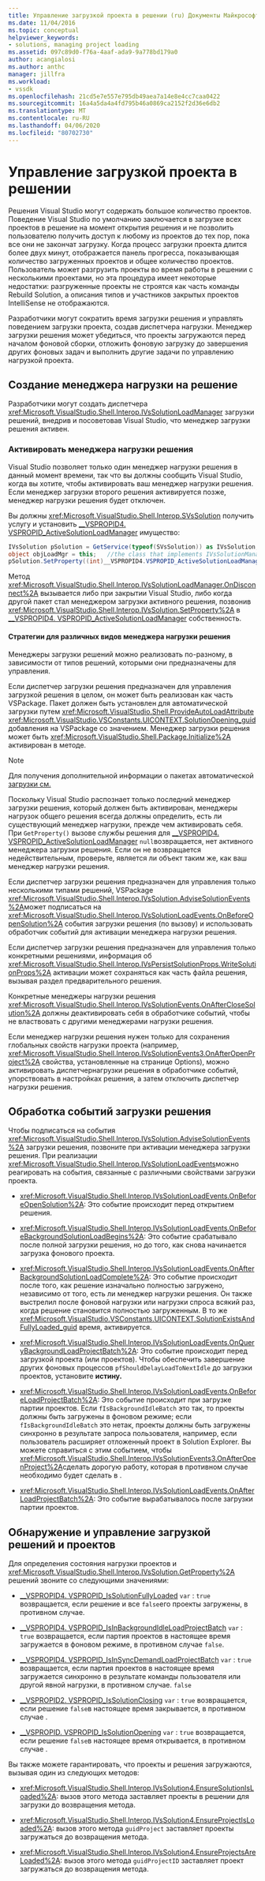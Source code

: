 ```yaml
---
title: Управление загрузкой проекта в решении (ru) Документы Майкрософт
ms.date: 11/04/2016
ms.topic: conceptual
helpviewer_keywords:
- solutions, managing project loading
ms.assetid: 097c89d0-f76a-4aaf-ada9-9a778bd179a0
author: acangialosi
ms.author: anthc
manager: jillfra
ms.workload:
- vssdk
ms.openlocfilehash: 21cd5e7e557e795db49aea7a14e8e4cc7caa0422
ms.sourcegitcommit: 16a4a5da4a4fd795b46a0869ca2152f2d36e6db2
ms.translationtype: MT
ms.contentlocale: ru-RU
ms.lasthandoff: 04/06/2020
ms.locfileid: "80702730"
---
```

# <a name="manage-project-loading-in-a-solution"></a>Управление загрузкой проекта в решении
Решения Visual Studio могут содержать большое количество проектов. Поведение Visual Studio по умолчанию заключается в загрузке всех проектов в решение на момент открытия решения и не позволить пользователю получить доступ к любому из проектов до тех пор, пока все они не закончат загрузку. Когда процесс загрузки проекта длится более двух минут, отображается панель прогресса, показывающая количество загруженных проектов и общее количество проектов. Пользователь может разгрузить проекты во время работы в решении с несколькими проектами, но эта процедура имеет некоторые недостатки: разгруженные проекты не строятся как часть команды Rebuild Solution, а описания типов и участников закрытых проектов IntelliSense не отображаются.

 Разработчики могут сократить время загрузки решения и управлять поведением загрузки проекта, создав диспетчера нагрузки. Менеджер загрузки решения может убедиться, что проекты загружаются перед началом фоновой сборки, отложить фоновую загрузку до завершения других фоновых задач и выполнить другие задачи по управлению нагрузкой проекта.

## <a name="create-a-solution-load-manager"></a>Создание менеджера нагрузки на решение
 Разработчики могут создать диспетчера <xref:Microsoft.VisualStudio.Shell.Interop.IVsSolutionLoadManager> загрузки решений, внедрив и посоветовав Visual Studio, что менеджер загрузки решения активен.

### <a name="activate-a-solution-load-manager"></a>Активировать менеджера нагрузки решения
 Visual Studio позволяет только один менеджер нагрузки решения в данный момент времени, так что вы должны сообщить Visual Studio, когда вы хотите, чтобы активировать ваш менеджер нагрузки решения. Если менеджер загрузки второго решения активируется позже, менеджер нагрузки решения будет отключен.

 Вы должны <xref:Microsoft.VisualStudio.Shell.Interop.SVsSolution> получить услугу и установить [__VSPROPID4. VSPROPID_ActiveSolutionLoadManager](<xref:Microsoft.VisualStudio.Shell.Interop.__VSPROPID4.VSPROPID_ActiveSolutionLoadManager>) имущество:

```csharp
IVsSolution pSolution = GetService(typeof(SVsSolution)) as IVsSolution;
object objLoadMgr = this;   //the class that implements IVsSolutionManager
pSolution.SetProperty((int)__VSPROPID4.VSPROPID_ActiveSolutionLoadManager, objLoadMgr);
```

 Метод <xref:Microsoft.VisualStudio.Shell.Interop.IVsSolutionLoadManager.OnDisconnect%2A> вызывается либо при закрытии Visual Studio, либо когда другой пакет стал менеджером загрузки активного решения, позвонив <xref:Microsoft.VisualStudio.Shell.Interop.IVsSolution.SetProperty%2A> в [__VSPROPID4. VSPROPID_ActiveSolutionLoadManager](<xref:Microsoft.VisualStudio.Shell.Interop.__VSPROPID4.VSPROPID_ActiveSolutionLoadManager>) собственность.

#### <a name="strategies-for-different-kinds-of-solution-load-manager"></a>Стратегии для различных видов менеджера нагрузки решения
 Менеджеры загрузки решений можно реализовать по-разному, в зависимости от типов решений, которыми они предназначены для управления.

 Если диспетчер загрузки решения предназначен для управления загрузкой решения в целом, он может быть реализован как часть VSPackage. Пакет должен быть установлен для автоматической загрузки путем <xref:Microsoft.VisualStudio.Shell.ProvideAutoLoadAttribute> <xref:Microsoft.VisualStudio.VSConstants.UICONTEXT.SolutionOpening_guid>добавления на VSPackage со значением. Менеджер загрузки решения может быть <xref:Microsoft.VisualStudio.Shell.Package.Initialize%2A> активирован в методе.

> [!NOTE]
> Для получения дополнительной информации о пакетах автоматической [загрузки см.](../extensibility/loading-vspackages.md)

 Поскольку Visual Studio распознает только последний менеджер загрузки решения, который должен быть активирован, менеджеры нагрузок общего решения всегда должны определить, есть ли существующий менеджер нагрузки, прежде чем активировать себя. При `GetProperty()` вызове службы решения для [__VSPROPID4. VSPROPID_ActiveSolutionLoadManager](<xref:Microsoft.VisualStudio.Shell.Interop.__VSPROPID4.VSPROPID_ActiveSolutionLoadManager>) `null`возвращается, нет активного менеджера загрузки решения. Если он не возвращается недействительным, проверьте, является ли объект таким же, как ваш менеджер нагрузки решения.

 Если диспетчер загрузки решения предназначен для управления только несколькими типами решений, VSPackage <xref:Microsoft.VisualStudio.Shell.Interop.IVsSolution.AdviseSolutionEvents%2A>может подписаться на <xref:Microsoft.VisualStudio.Shell.Interop.IVsSolutionLoadEvents.OnBeforeOpenSolution%2A> события загрузки решения (по вызову) и использовать обработчик событий для активации менеджера нагрузки решения.

 Если диспетчер загрузки решения предназначен для управления только конкретными решениями, информация об <xref:Microsoft.VisualStudio.Shell.Interop.IVsPersistSolutionProps.WriteSolutionProps%2A> активации может сохраняться как часть файла решения, вызывая раздел предварительного решения.

 Конкретные менеджеры нагрузки решения <xref:Microsoft.VisualStudio.Shell.Interop.IVsSolutionEvents.OnAfterCloseSolution%2A> должны деактивировать себя в обработчике событий, чтобы не властвовать с другими менеджерами нагрузки решения.

 Если менеджер нагрузки решения нужен только для сохранения глобальных свойств нагрузки проекта (например, <xref:Microsoft.VisualStudio.Shell.Interop.IVsSolutionEvents3.OnAfterOpenProject%2A> свойства, установленные на странице Options), можно активировать диспетчернагрузки решения в обработчике событий, упорствовать в настройках решения, а затем отключить диспетчер нагрузки решения.

## <a name="handle-solution-load-events"></a>Обработка событий загрузки решения
 Чтобы подписаться на события <xref:Microsoft.VisualStudio.Shell.Interop.IVsSolution.AdviseSolutionEvents%2A> загрузки решения, позвоните при активации менеджера загрузки решения. При реализации <xref:Microsoft.VisualStudio.Shell.Interop.IVsSolutionLoadEvents>можно реагировать на события, связанные с различными свойствами загрузки проекта.

- <xref:Microsoft.VisualStudio.Shell.Interop.IVsSolutionLoadEvents.OnBeforeOpenSolution%2A>: Это событие происходит перед открытием решения.

- <xref:Microsoft.VisualStudio.Shell.Interop.IVsSolutionLoadEvents.OnBeforeBackgroundSolutionLoadBegins%2A>: Это событие срабатывало после полной загрузки решения, но до того, как снова начинается загрузка фонового проекта.

- <xref:Microsoft.VisualStudio.Shell.Interop.IVsSolutionLoadEvents.OnAfterBackgroundSolutionLoadComplete%2A>: Это событие происходит после того, как решение изначально полностью загружено, независимо от того, есть ли менеджер нагрузки решения. Он также выстрелил после фоновой нагрузки или нагрузки спроса всякий раз, когда решение становится полностью загруженным. В то же <xref:Microsoft.VisualStudio.VSConstants.UICONTEXT.SolutionExistsAndFullyLoaded_guid> время, активируется.

- <xref:Microsoft.VisualStudio.Shell.Interop.IVsSolutionLoadEvents.OnQueryBackgroundLoadProjectBatch%2A>: Это событие происходит перед загрузкой проекта (или проектов). Чтобы обеспечить завершение других фоновых процессов `pfShouldDelayLoadToNextIdle` до загрузки проектов, установите **истину.**

- <xref:Microsoft.VisualStudio.Shell.Interop.IVsSolutionLoadEvents.OnBeforeLoadProjectBatch%2A>: Это событие происходит при загрузке партии проектов. Если `fIsBackgroundIdleBatch` это так, то проекты должны быть загружены в фоновом режиме; если `fIsBackgroundIdleBatch` это нетак, проекты должны быть загружены синхронно в результате запроса пользователя, например, если пользователь расширяет отложенный проект в Solution Explorer. Вы можете справиться с этим событием, чтобы <xref:Microsoft.VisualStudio.Shell.Interop.IVsSolutionEvents3.OnAfterOpenProject%2A>сделать дорогую работу, которая в противном случае необходимо будет сделать в .

- <xref:Microsoft.VisualStudio.Shell.Interop.IVsSolutionLoadEvents.OnAfterLoadProjectBatch%2A>: Это событие вырабатывалось после загрузки партии проектов.

## <a name="detect-and-manage-solution-and-project-loading"></a>Обнаружение и управление загрузкой решений и проектов
 Для определения состояния нагрузки проектов и <xref:Microsoft.VisualStudio.Shell.Interop.IVsSolution.GetProperty%2A> решений звоните со следующими значениями:

- [__VSPROPID4. VSPROPID_IsSolutionFullyLoaded](<xref:Microsoft.VisualStudio.Shell.Interop.__VSPROPID4.VSPROPID_IsSolutionFullyLoaded>) `var` : `true` возвращается, если решение и все `false`его проекты загружены, в противном случае.

- [__VSPROPID4. VSPROPID_IsInBackgroundIdleLoadProjectBatch](<xref:Microsoft.VisualStudio.Shell.Interop.__VSPROPID4.VSPROPID_IsInBackgroundIdleLoadProjectBatch>) `var` : `true` возвращается, если партия проектов в настоящее время загружается в фоновом режиме, в противном случае `false`.

- [__VSPROPID4. VSPROPID_IsInSyncDemandLoadProjectBatch](<xref:Microsoft.VisualStudio.Shell.Interop.__VSPROPID4.VSPROPID_IsInSyncDemandLoadProjectBatch>) `var` : `true` возвращается, если партия проектов в настоящее время загружается синхронно в результате команды пользователя или другой явной нагрузки, в противном случае. `false`

- [__VSPROPID2. VSPROPID_IsSolutionClosing](<xref:Microsoft.VisualStudio.Shell.Interop.__VSPROPID2.VSPROPID_IsSolutionClosing>) `var` : `true` возвращается, если решение `false`в настоящее время закрывается, в противном случае .

- [__VSPROPID. VSPROPID_IsSolutionOpening](<xref:Microsoft.VisualStudio.Shell.Interop.__VSPROPID.VSPROPID_IsSolutionOpening>) `var` : `true` возвращается, если решение `false`в настоящее время открывается, в противном случае .

Вы также можете гарантировать, что проекты и решения загружаются, вызывая один из следующих методов:

- <xref:Microsoft.VisualStudio.Shell.Interop.IVsSolution4.EnsureSolutionIsLoaded%2A>: вызов этого метода заставляет проекты в решении для загрузки до возвращения метода.

- <xref:Microsoft.VisualStudio.Shell.Interop.IVsSolution4.EnsureProjectIsLoaded%2A>: вызов этого метода `guidProject` заставляет проекты загружаться до возвращения метода.

- <xref:Microsoft.VisualStudio.Shell.Interop.IVsSolution4.EnsureProjectsAreLoaded%2A>: вызов этого метода `guidProjectID` заставляет проект загружаться до возвращения метода.
